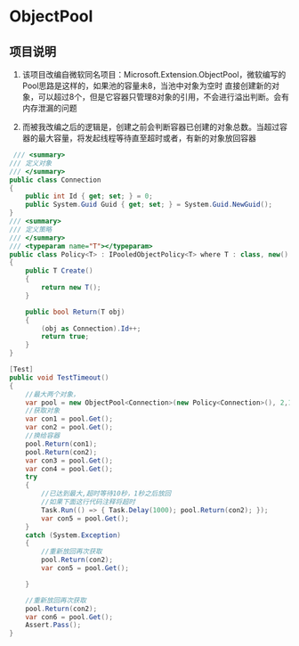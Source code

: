 # ObjectPool
## 项目说明

1. 该项目改编自微软同名项目：Microsoft.Extension.ObjectPool，微软编写的Pool思路是这样的，如果池的容量未8，当池中对象为空时
  直接创建新的对象，可以超过8个，但是它容器只管理8对象的引用，不会进行溢出判断。会有内存泄漏的问题  

2. 而被我改编之后的逻辑是，创建之前会判断容器已创建的对象总数。当超过容器的最大容量，将发起线程等待直至超时或者，有新的对象放回容器  

``` C#
 /// <summary>
/// 定义对象
/// </summary>
public class Connection
{
    public int Id { get; set; } = 0;
    public System.Guid Guid { get; set; } = System.Guid.NewGuid();
}
/// <summary>
/// 定义策略
/// </summary>
/// <typeparam name="T"></typeparam>
public class Policy<T> : IPooledObjectPolicy<T> where T : class, new()
{
    public T Create()
    {
        return new T();
    }

    public bool Return(T obj)
    {
        (obj as Connection).Id++;
        return true;
    }
}
```

``` C#
[Test]
public void TestTimeout()
{
    //最大两个对象，
    var pool = new ObjectPool<Connection>(new Policy<Connection>(), 2,10000);
    //获取对象
    var con1 = pool.Get();
    var con2 = pool.Get();
    //换给容器
    pool.Return(con1);
    pool.Return(con2);
    var con3 = pool.Get();
    var con4 = pool.Get();
    try
    {
        //已达到最大,超时等待10秒，1秒之后放回
        //如果下面这行代码注释将超时
        Task.Run(() => { Task.Delay(1000); pool.Return(con2); });
        var con5 = pool.Get();
    }
    catch (System.Exception)
    {
        //重新放回再次获取
        pool.Return(con2);
        var con5 = pool.Get();

    }

    //重新放回再次获取
    pool.Return(con2);
    var con6 = pool.Get();
    Assert.Pass();
}

```
